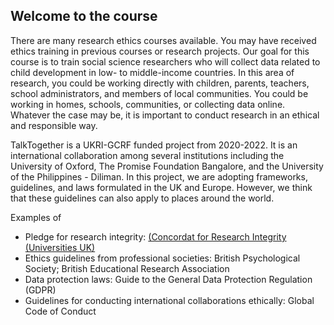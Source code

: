 ## Welcome to the course

There are many research ethics courses available. You may have received ethics training in previous courses or research projects. Our goal for this course is to train social science researchers who will collect data related to child development in low- to middle-income countries. In this area of research, you could be working directly with children, parents, teachers, school administrators, and members of local communities. You could be working in homes, schools, communities, or collecting data online. Whatever the case may be, it is important to conduct research in an ethical and responsible way.

TalkTogether is a UKRI-GCRF funded project from 2020-2022. It is an international collaboration among several institutions including the University of Oxford, The Promise Foundation Bangalore, and the University of the Philippines - Diliman. In this project, we are adopting frameworks, guidelines, and laws formulated in the UK and Europe. However, we think that these guidelines can also apply to places around the world.

Examples of 

- Pledge for research integrity: [(Concordat for Research Integrity (Universities UK)](https://www.universitiesuk.ac.uk/policy-and-analysis/reports/Pages/the-concordat-for-research-integrity.aspx)
- Ethics guidelines from professional societies: British Psychological Society; British Educational Research Association
- Data protection laws: Guide to the General Data Protection Regulation (GDPR)
- Guidelines for conducting international collaborations ethically: Global Code of Conduct
